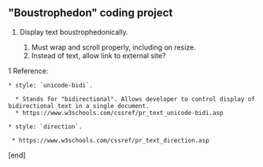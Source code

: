 ## "Boustrophedon" coding project

 1. Display text boustrophedonically.
 
    1. Must wrap and scroll properly, including on resize.
    1. Instead of text, allow link to external site?


 1 Reference:

    * style: `unicode-bidi`. 
    
      * Stands for "bidirectional". Allows developer to control display of bidirectional text in a single document.
      * https://www.w3schools.com/cssref/pr_text_unicode-bidi.asp

    * style: `direction`. 
    
     * https://www.w3schools.com/cssref/pr_text_direction.asp

[end]
